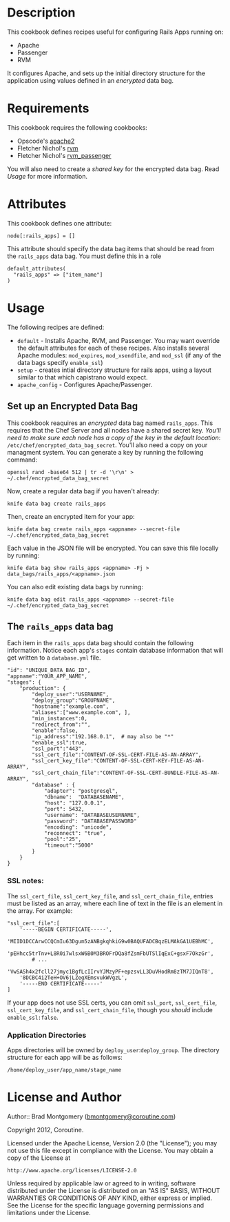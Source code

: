 Description
===========
This cookbook defines recipes useful for configuring Rails Apps running on:

* Apache
* Passenger
* RVM

It configures Apache, and sets up the initial directory structure
for the application using values defined in an *encrypted* data bag.

Requirements
============
This cookbook requires the following cookbooks:

* Opscode's [apache2](https://github.com/opscode/cookbooks/tree/master/apache2)
* Fletcher Nichol's [rvm](https://github.com/fnichol/chef-rvm)
* Fletcher Nichol's [rvm_passenger](https://github.com/fnichol/chef-rvm_passenger)

You will also need to create a _shared key_ for the encrypted data bag. Read *Usage* 
for more information.

Attributes
==========
This cookbook defines one attribute:

    node[:rails_apps] = []

This attribute should specify the data bag items that should be read from the `rails_apps` data bag. You must define this in a role

    default_attributes(
      "rails_apps" => ["item_name"]
    )

Usage
=====
The following recipes are defined:

* `default` - Installs Apache, RVM, and Passenger. You may want override the default attributes for each of these recipes. Also installs several Apache modules: `mod_expires`, `mod_xsendfile`, and `mod_ssl` (if any of the data bags specify `enable_ssl`)
* `setup` - creates intial directory structure for rails apps, using a layout similar to that which capistrano would expect.
* `apache_config` - Configures Apache/Passenger.

Set up an Encrypted Data Bag
----------------------------
This cookbook reaquires an *encrypted* data bag named `rails_apps`. This requires that the Chef Server 
and all nodes have a shared secret key. *You'll need to make sure each node has a copy of the key in
the default location*: `/etc/chef/encrypted_data_bag_secret`. You'll also need a copy on 
your managment system. You can generate a key by running the following command:

    openssl rand -base64 512 | tr -d '\r\n' > ~/.chef/encrypted_data_bag_secret

Now, create a regular data bag if you haven't already:

    knife data bag create rails_apps 

Then, create an encrypted item for your app: 

    knife data bag create rails_apps <appname> --secret-file ~/.chef/encrypted_data_bag_secret

Each value in the JSON file will be encrypted. You can save this file locally by running:

    knife data bag show rails_apps <appname> -Fj > data_bags/rails_apps/<appname>.json

You can also edit existing data bags by running:

    knife data bag edit rails_apps <appname> --secret-file ~/.chef/encrypted_data_bag_secret

The `rails_apps` data bag
-------------------------
Each item in the `rails_apps` data bag should contain the following information. Notice 
each app's `stages` contain database information that will get written to a `database.yml` file.

    "id": "UNIQUE_DATA_BAG_ID",
    "appname":"YOUR_APP_NAME",
    "stages": {
        "production": {
            "deploy_user":"USERNAME",
            "deploy_group":"GROUPNAME",
            "hostname":"example.com",
            "aliases":["www.example.com", ],
            "min_instances":0,
            "redirect_from":"",
            "enable":false,
            "ip_address":"192.168.0.1",  # may also be "*"
            "enable_ssl":true, 
            "ssl_port":"443",
            "ssl_cert_file":"CONTENT-OF-SSL-CERT-FILE-AS-AN-ARRAY",
            "ssl_cert_key_file":"CONTENT-OF-SSL-CERT-KEY-FILE-AS-AN-ARRAY",
            "ssl_cert_chain_file":"CONTENT-OF-SSL-CERT-BUNDLE-FILE-AS-AN-ARRAY",
            "database" : {
                "adapter": "postgresql",
                "dbname":  "DATABASENAME",
                "host": "127.0.0.1",
                "port": 5432,
                "username": "DATABASEUSERNAME",
                "password": "DATABASEPASSWORD"
                "encoding": "unicode",
                "reconnect": "true",
                "pool":"25",
                "timeout":"5000"
            }
        }
    }

### SSL notes: 
The `ssl_cert_file`, `ssl_cert_key_file`, and `ssl_cert_chain_file`, entries must be listed as an array, where each line of text in the file is an element in the array. For example:

    "ssl_cert_file":[
        '-----BEGIN CERTIFICATE-----', 
        'MIID1DCCArwCCQCmIu63Dgum5zANBgkqhkiG9w0BAQUFADCBqzELMAkGA1UEBhMC', 
        'pEHhcc5trTnv+L8R0i7wlsxW6B0M3BROFrDQa8fZsmFbUTSlIqExC+gsxF7OkzGr', 
            # ...
        'VwSASh4x2fcll27jmyc1BgfLcIIrvYJMzyPF+epzsvLL3DuVHodRm8zTM7JIQnT8', 
        '8DCBC4i2TeH+OV6jLZegXEmsvukWVgzL', 
        '-----END CERTIFICATE-----'
    ]

If your app does not use SSL certs, you can omit `ssl_port`, `ssl_cert_file`, `ssl_cert_key_file`, and `ssl_cert_chain_file`, though you *should* include `enable_ssl:false`.

### Application Directories
Apps directories will be owned by `deploy_user`:`deploy_group`. The directory structure for each app will be as follows:

    /home/deploy_user/app_name/stage_name

License and Author
==================

Author:: Brad Montgomery (<bmontgomery@coroutine.com>)

Copyright 2012, Coroutine.

Licensed under the Apache License, Version 2.0 (the "License");
you may not use this file except in compliance with the License.
You may obtain a copy of the License at

    http://www.apache.org/licenses/LICENSE-2.0

Unless required by applicable law or agreed to in writing, software
distributed under the License is distributed on an "AS IS" BASIS,
WITHOUT WARRANTIES OR CONDITIONS OF ANY KIND, either express or implied.
See the License for the specific language governing permissions and
limitations under the License.

